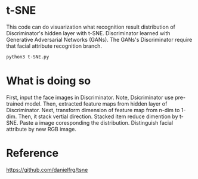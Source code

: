 # t-SNE
This code can do visuarization what recognition result distribution of Discriminator's hidden layer with t-SNE.
Discriminator learned with Generative Adversarial Networks (GANs).  The GANs's Discriminator require that facial attribute recognition branch.

```sh
python3 t-SNE.py
```

# What is doing so
First, input the face images in Discriminator. Note, Dsicriminator use pre-trained model.
Then, extracted feature maps from hidden layer of Discriminator. 
Next, transform dimension of feature map from n-dim to 1-dim. Then, it stack vertial direction.
Stacked item reduce dimention by t-SNE. Paste a image coresponding the distribution. 
Distinguish facial attribute by new RGB image.


# Reference
https://github.com/danielfrg/tsne
